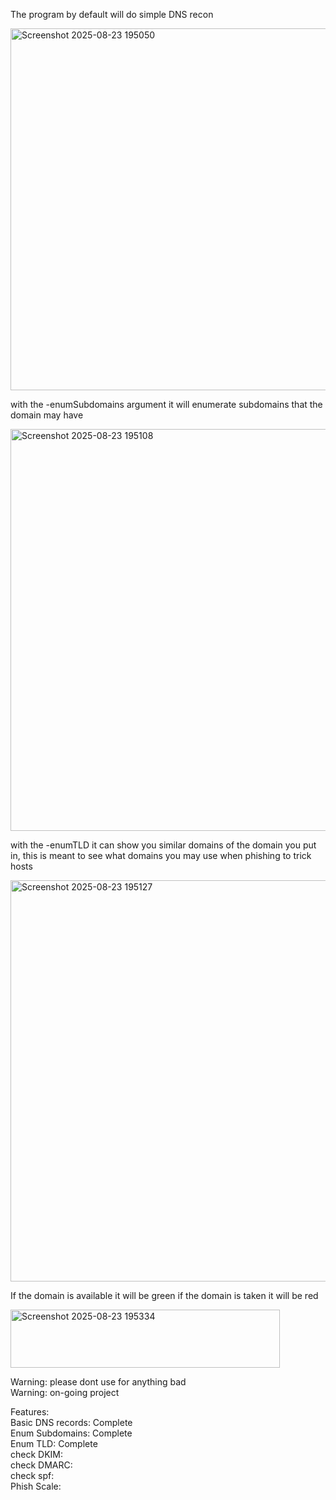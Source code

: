 The program by default will do simple DNS recon

<img width="1814" height="579" alt="Screenshot 2025-08-23 195050" src="https://github.com/user-attachments/assets/867ac6d8-2b46-4aa4-b414-16b4eabfe335" />

with the -enumSubdomains argument it will enumerate subdomains that the domain may have

<img width="955" height="643" alt="Screenshot 2025-08-23 195108" src="https://github.com/user-attachments/assets/7ed84f3b-91b2-479b-8f9b-dc4a171e23d3" />

with the -enumTLD it can show you similar domains of the domain you put in, this is meant to see what domains you may use when phishing to trick hosts

<img width="974" height="642" alt="Screenshot 2025-08-23 195127" src="https://github.com/user-attachments/assets/7e76fdea-c83e-4981-bc3c-286d4555c746" />

If the domain is available it will be green if the domain is taken it will be red

<img width="431" height="93" alt="Screenshot 2025-08-23 195334" src="https://github.com/user-attachments/assets/e062fb02-6fb5-4062-9340-8d2595792dd3" />

Warning: please dont use for anything bad<br>
Warning: on-going project<br>

Features:<br>
Basic DNS records: Complete<br>
Enum Subdomains:   Complete<br>
Enum TLD:          Complete<br>
check DKIM: <br>
check DMARC:<br>
check spf: <br>
Phish Scale:<br>
